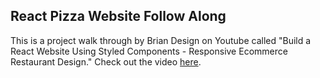 ## React Pizza Website Follow Along
This is a project walk through by Brian Design on Youtube called "Build a React Website Using Styled Components - Responsive Ecommerce Restaurant Design."
Check out the video <a href="https://www.youtube.com/watch?v=GlROncAX4XI&ab_channel=BrianDesign" target="_blank">here</a>.